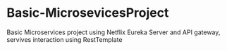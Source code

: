 # Basic-MicrosevicesProject
Basic Microservices project using Netflix Eureka Server and API gateway, servives interaction using RestTemplate
